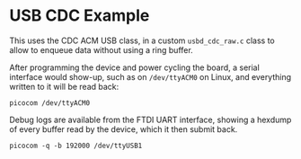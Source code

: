 # USB CDC Example

This uses the CDC ACM USB class, in a custom `usbd_cdc_raw.c` class to allow
to enqueue data without using a ring buffer.

After programming the device and power cycling the board, a serial interface
would show-up, such as on `/dev/ttyACM0` on Linux, and everything written to it
will be read back:

```
picocom /dev/ttyACM0
```

Debug logs are available from the FTDI UART interface, showing a hexdump
of every buffer read by the device, which it then submit back.

```
picocom -q -b 192000 /dev/ttyUSB1
```
